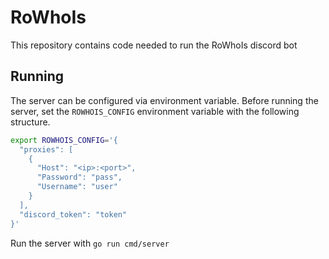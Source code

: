 # RoWhoIs

This repository contains code needed to run the RoWhoIs discord bot 

## Running

The server can be configured via environment variable. Before running the
server, set the `ROWHOIS_CONFIG` environment variable with the following
structure.

```bash
export ROWHOIS_CONFIG='{
  "proxies": [
    {
      "Host": "<ip>:<port>",
      "Password": "pass",
      "Username": "user"
    }
  ],
  "discord_token": "token"
}'
```

Run the server with `go run cmd/server`
